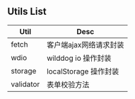 ## Utils List

| Util | Desc  |
| ---- | ---- |
| fetch | 客户端ajax网络请求封装 |
| wdio | wilddog io 操作封装 |
| storage | localStorage 操作封装 |
| validator | 表单校验方法 |